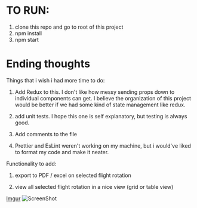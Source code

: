 # TO RUN:

1) clone this repo and go to root of this project
2) npm install
3) npm start


# Ending thoughts

Things that i wish i had more time to do:

1) Add Redux to this. I don't like how messy sending props down to individual components can get. I believe the organization of this project would be better if we had 
some kind of state management like redux.

2) add unit tests. I hope this one is self explanatory, but testing is always good.

3) Add comments to the file

4) Prettier and EsLint weren't working on my machine, but i would've liked to format my code and make it neater.

Functionality to add:

1) export to PDF / excel on selected flight rotation

2) view all selected flight rotation in a nice view (grid or table view)

[Imgur](https://imgur.com/vmZ5w27)
![ScreenShot](https://i.imgur.com/vmZ5w27.png)
